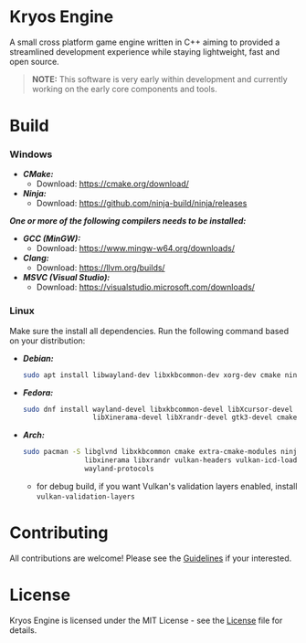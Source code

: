 # Kryos Engine

A small cross platform game engine written in C++ aiming to provided a streamlined development
experience while staying lightweight, fast and open source.

> **NOTE:** This software is very early within development and currently working on the early core
> components and tools.

# Build

### Windows

* ***CMake:***
    + Download: https://cmake.org/download/
* ***Ninja:***
    + Download: https://github.com/ninja-build/ninja/releases

***One or more of the following compilers needs to be installed:***

* ***GCC (MinGW):***
    + Download: https://www.mingw-w64.org/downloads/
* ***Clang:***
    + Download: https://llvm.org/builds/
* ***MSVC (Visual Studio):***
    + Download: https://visualstudio.microsoft.com/downloads/

### Linux

Make sure the install all dependencies. Run the following command based on your distribution:

* ***Debian:***
    ```bash
    sudo apt install libwayland-dev libxkbcommon-dev xorg-dev cmake ninja-build
    ```
* ***Fedora:***
    ```bash
    sudo dnf install wayland-devel libxkbcommon-devel libXcursor-devel libXi-devel \
                     libXinerama-devel libXrandr-devel gtk3-devel cmake ninja
    ```
* ***Arch:***
    ```bash
    sudo pacman -S libglvnd libxkbcommon cmake extra-cmake-modules ninja libxcursor libxi \
                   libxinerama libxrandr vulkan-headers vulkan-icd-loader vulkan-tools \
                   wayland-protocols
    ```
    + for debug build, if you want Vulkan's validation layers enabled, install 
      `vulkan-validation-layers`

# Contributing

All contributions are welcome! Please see the [Guidelines](./CONTRIBUTE.md) if your interested.

# License

Kryos Engine is licensed under the MIT License - see the [License](./LICENSE) file for details.

